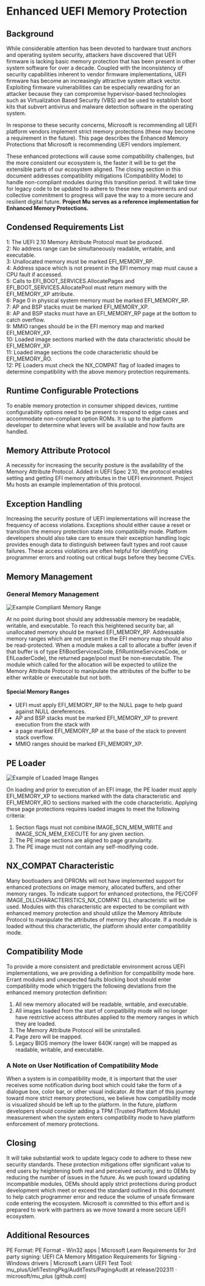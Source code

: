 # Enhanced UEFI Memory Protection

## Background

While considerable attention has been devoted to hardware trust anchors and operating
system security, attackers have discovered that UEFI firmware is lacking basic memory
protection that has been present in other system software for over a decade. Coupled
with the inconsistency of security capabilities inherent to vendor firmware implementations,
UEFI firmware has become an increasingly attractive system attack vector. Exploiting
firmware vulnerabilities can be especially rewarding for an attacker because they can
compromise hypervisor-based technologies such as Virtualization Based Security (VBS)
and be used to establish boot kits that subvert antivirus and malware detection software
in the operating system.

In response to these security concerns, Microsoft is recommending all UEFI platform
vendors implement strict memory protections (these may become a requirement in the
future). This page describes the Enhanced Memory Protections that Microsoft is
recommending UEFI vendors implement.

These enhanced protections will cause some compatibility challenges, but the
more consistent our ecosystem is, the faster it will be to get the extensible
parts of our ecosystem aligned. The closing section in this document addresses
compatibility mitigations (Compatibility Mode) to handle non-compliant
modules during this transition period. It will take time for legacy code
to be updated to adhere to these new requirements and our collective commitment
to progress will pave the way to a more secure and resilient digital future.
**Project Mu serves as a reference implementation for Enhanced Memory Protections.**

## Condensed Requirements List

1: The UEFI 2.10 Memory Attribute Protocol must be produced.  
2: No address range can be simultaneously readable, writable, and executable.  
3: Unallocated memory must be marked EFI_MEMORY_RP.  
4: Address space which is not present in the EFI memory map must cause a
CPU fault if accessed.  
5: Calls to EFI_BOOT_SERVICES.AllocatePages and EFI_BOOT_SERVICES.AllocatePool
must return memory with the EFI_MEMORY_XP attribute.  
6: Page 0 in physical system memory must be marked EFI_MEMORY_RP.  
7: AP and BSP stacks must be marked EFI_MEMORY_XP.  
8: AP and BSP stacks must have an EFI_MEMORY_RP page at the bottom to catch overflow.  
9: MMIO ranges should be in the EFI memory map and marked EFI_MEMORY_XP.  
10: Loaded image sections marked with the data characteristic should be EFI_MEMORY_XP.  
11: Loaded image sections the code characteristic should be EFI_MEMORY_RO.  
12: PE Loaders must check the NX_COMPAT flag of loaded images to determine
compatibility with the above memory protection requirements.  

## Runtime Configurable Protections

To enable memory protection in consumer shipped devices, runtime
configurability options need to be present to respond to edge cases
and accommodate non-compliant option ROMs. It is up to the platform
developer to determine what levers will be available and how faults are handled.

## Memory Attribute Protocol

A necessity for increasing the security posture is the availability of
the Memory Attribute Protocol. Added in UEFI Spec 2.10, the protocol
enables setting and getting EFI memory attributes in the UEFI environment.
Project Mu hosts an example implementation of this protocol.

## Exception Handling

Increasing the security posture of UEFI implementations will increase the
frequency of access violations. Exceptions should either cause a reset or
transition the memory protection state into compatibility mode. Platform
developers should also take care to ensure their exception handling logic
provides enough data to distinguish between fault types and root cause
failures. These access violations are often helpful for identifying programmer
errors and rooting out critical bugs before they become CVEs.

## Memory Management

### General Memory Management

![Example Compliant Memory Range](../img/memory_range.png)

At no point during boot should any addressable memory be readable, writable,
and executable. To reach this heightened security bar, all unallocated memory
should be marked EFI_MEMORY_RP. Addressable memory ranges which are not present
in the EFI memory map should also be read-protected. When a module makes a
call to allocate a buffer (even if that buffer is of type EfiBootServicesCode,
EfiRuntimeServicesCode, or EfiLoaderCode), the returned page/pool must be
non-executable. The module which called for the allocation will be expected
to utilize the Memory Attribute Protocol to manipulate the attributes of the
buffer to be either writable or executable but not both.

#### Special Memory Ranges

* UEFI must apply EFI_MEMORY_RP to the NULL page to help guard against NULL dereferences.
* AP and BSP stacks must be marked EFI_MEMORY_XP to prevent execution from the stack with
* a page marked EFI_MEMORY_RP at the base of the stack to prevent stack overflow.
* MMIO ranges should be marked EFI_MEMORY_XP.

## PE Loader

![Example of Loaded Image Ranges](../img/loaded_images.png)

On loading and prior to execution of an EFI image, the PE loader must apply
EFI_MEMORY_XP to sections marked with the data characteristic and EFI_MEMORY_RO
to sections marked with the code characteristic. Applying these page protections
requires loaded images to meet the following criteria:

1. Section flags must not combine IMAGE_SCN_MEM_WRITE and IMAGE_SCN_MEM_EXECUTE for any
given section.
2. The PE image sections are aligned to page granularity.
3. The PE image must not contain any self-modifying code.

## NX_COMPAT Characteristic

Many bootloaders and OPROMs will not have implemented support for enhanced protections on
image memory, allocated buffers, and other memory ranges. To indicate support for enhanced
protections, the PE/COFF IMAGE_DLLCHARACTERISTICS_NX_COMPAT DLL characteristic will be used.
Modules with this characteristic are expected to be compliant with enhanced memory protection
and should utilize the Memory Attribute Protocol to manipulate the attributes of memory they
allocate. If a module is loaded without this characteristic, the platform should enter
compatibility mode.

## Compatibility Mode

To provide a more consistent and predictable environment across UEFI implementations,
we are providing a definition for compatibility mode here. Errant modules and unexpected
faults blocking boot should enter compatibility mode which triggers the following
deviations from the enhanced memory protection definition:

1. All new memory allocated will be readable, writable, and executable.  
2. All images loaded from the start of compatibility mode will no longer have
restrictive access attributes applied to the memory ranges in which they are loaded.  
3. The Memory Attribute Protocol will be uninstalled.  
4. Page zero will be mapped.  
5. Legacy BIOS memory (the lower 640K range) will be mapped as readable, writable, and
executable.

### A Note on User Notification of Compatibility Mode

When a system is in compatibility mode, it is important that the user receives some
notification during boot which could take the form of a dialogue box, color bar, or
other visual indicator. At the start of this journey toward more strict memory
protections, we believe how compatibility mode is visualized should be left up to the
platform. In the future, platform developers should consider adding a TPM (Trusted
Platform Module) measurement when the system enters compatibility mode to have platform
enforcement of memory protections.

## Closing

It will take substantial work to update legacy code to adhere to these new security
standards. These protection mitigations offer significant value to end users by
heightening both real and perceived security, and to OEMs by reducing the number
of issues in the future. As we push toward updating incompatible modules, OEMs
should apply strict protections during product development which meet or exceed the
standard outlined in this document to help catch programmer error and reduce the
volume of unsafe firmware code entering the ecosystem. Microsoft is committed to
this effort and is prepared to work with partners as we move toward a more
secure UEFI ecosystem.

## Additional Resources

PE Format: PE Format - Win32 apps | Microsoft Learn
Requirements for 3rd party signing: UEFI CA Memory Mitigation Requirements for Signing - Windows drivers | Microsoft Learn
UEFI Test Tool: mu_plus/UefiTestingPkg/AuditTests/PagingAudit at release/202311 · microsoft/mu_plus (github.com)

